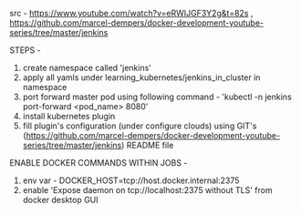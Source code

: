 src - https://www.youtube.com/watch?v=eRWIJGF3Y2g&t=82s , https://github.com/marcel-dempers/docker-development-youtube-series/tree/master/jenkins


STEPS - 
1. create namespace called 'jenkins'
2. apply all yamls under learning_kubernetes/jenkins_in_cluster in namespace
3. port forward master pod using following command - 'kubectl -n jenkins port-forward <pod_name> 8080'
4. install kubernetes plugin
5. fill plugin's configuration (under configure clouds) using GIT's (https://github.com/marcel-dempers/docker-development-youtube-series/tree/master/jenkins) README file




ENABLE DOCKER COMMANDS WITHIN JOBS - 
1. env var - DOCKER_HOST=tcp://host.docker.internal:2375
2. enable 'Expose daemon on tcp://localhost:2375 without TLS' from docker desktop GUI

